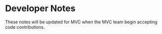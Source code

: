 Developer Notes
===============

These notes will be updated for MVC when the MVC team begin
accepting code contributions.
